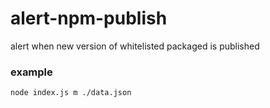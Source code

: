 # alert-npm-publish

alert when new version of whitelisted packaged is published

### example

```
node index.js m ./data.json
```
